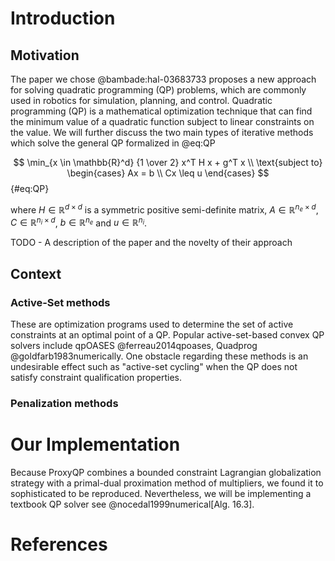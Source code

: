 # Introduction

## Motivation

The paper we chose @bambade:hal-03683733 proposes a new approach for solving
quadratic programming (QP) problems, which are commonly used in robotics for
simulation, planning, and control. Quadratic programming (QP) is a mathematical
optimization technique that can find the minimum value of a quadratic function
subject to linear constraints on the value. We will further discuss the two main
types of iterative methods which solve the general QP formalized in @eq:QP

$$
\min_{x \in \mathbb{R}^d} {1 \over 2} x^T H x + g^T x \\
\text{subject to}
\begin{cases}
   Ax = b \\
   Cx \leq u
\end{cases}
$${#eq:QP}

where $H \in \mathbb{R}^{d \times d}$ is a symmetric positive semi-definite matrix, $A \in \mathbb{R}^{n_e \times d}$, $C \in \mathbb{R}^{n_i \times d}$, $b \in \mathbb{R}^{n_e}$ and $u \in \mathbb{R}^{n_i}$.


TODO - A description of the paper and the novelty of their approach

## Context

### Active-Set methods

These are optimization programs used to determine the set of active constraints
at an optimal point of a QP. Popular active-set-based convex QP solvers include
qpOASES @ferreau2014qpoases, Quadprog @goldfarb1983numerically. One obstacle
regarding these methods is an undesirable effect such as "active-set cycling"
when the QP does not satisfy constraint qualification properties.

### Penalization methods

# Our Implementation

Because ProxyQP combines a bounded constraint Lagrangian globalization strategy with a primal-dual proximation method of multipliers, we found it to sophisticated to be reproduced. Nevertheless, we will be implementing a textbook QP solver see @nocedal1999numerical[Alg. 16.3].

# References
